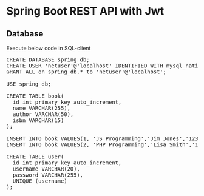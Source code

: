 # Spring Boot REST API with Jwt

## Database 

Execute below code in SQL-client
<pre>
CREATE DATABASE spring_db;
CREATE USER 'netuser'@'localhost' IDENTIFIED WITH mysql_native_password BY 'netpass';
GRANT ALL on spring_db.* to 'netuser'@'localhost';

USE spring_db;

CREATE TABLE book(
  id int primary key auto_increment,
  name VARCHAR(255),
  author VARCHAR(50),
  isbn VARCHAR(15)
);

INSERT INTO book VALUES(1, 'JS Programming','Jim Jones','123-456-77');
INSERT INTO book VALUES(2, 'PHP Programming','Lisa Smith','111-222-33');

CREATE TABLE user(
  id int primary key auto_increment,
  username VARCHAR(20),
  password VARCHAR(255),
  UNIQUE (username)
);
</pre>